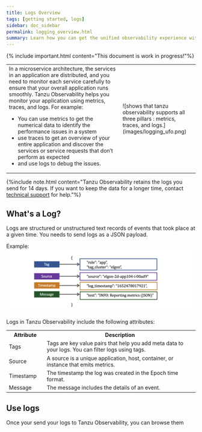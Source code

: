 ```yaml
---
title: Logs Overview
tags: [getting started, logs]
sidebar: doc_sidebar
permalink: logging_overview.html
summary: Learn how you can get the unified observability experience with Tanzu Observability using metrics, traces, and logs.
---
```


{% include important.html content="This document is work in progress!"%}

 <table style="width: 100%;">
<tbody>
<tr>
  <td width="60%" >
    In a microservice architecture, the services in an application are distributed, and you need to monitor each service carefully to ensure that your overall application runs smoothly. Tanzu Observability helps you monitor your application using metrics, traces, and logs.
    For example: 
    <ul>
      <li> 
        You can use metrics to get the numerical data to identify the performance issues in a system 
      </li>
      <li> 
        use traces to get an overview of your entire application and discover the services or service requests that don’t perform as expected
      </li>
      <li> 
        and use logs to debug the issues.
      </li>
    </ul>
  </td>
  <td width="40%" markdown="span">
    ![shows that tanzu observability supports all three pillars : metrics, traces, and logs.](images/logging_ufo.png)
  </td>
</tr>
</tbody>
</table>




{%include note.html content="Tanzu Observability retains the logs you send for 14 days. If you want to keep the data for a longer time, contact [technical support](https://docs.wavefront.com/wavefront_support_feedback.html#support) for help."%}

## What's a Log?

Logs are structured or unstructured text records of events that took place at a given time. You needs to send logs as a JSON payload. 

Example:
![Gives an overview of the attributes in a log. They are listed in the table below](images/logging_log_image.png)

Logs in Tanzu Observability include the following attributes:

<table style="width: 100;">
  <tr>
    <th width="20%">
      Attribute
    </th>
    <th width="80%">
      Description
    </th>
  </tr>
  <tr>
    <td>
       Tags
    </td>
    <td>
      Tags are key value pairs that help you add meta data to your logs. You can filter logs using tags.
    </td>
  </tr>
  <tr>
    <td>
      Source
    </td>
    <td markdown="span">
      A source is a unique application, host, container, or instance that emits metrics.
    </td>
  </tr>
  <tr>
    <td>
      Timestamp
    </td>
    <td>
      The timestamp the log was created in the Epoch time format.
    </td>
  </tr>
  <tr>
    <td>
      Message
    </td>
    <td>
      The message includes the details of an event.
    </td>
  </tr>
  
</table>

## Use logs

Once your send your logs to Tanzu Observability, you can browse them 
